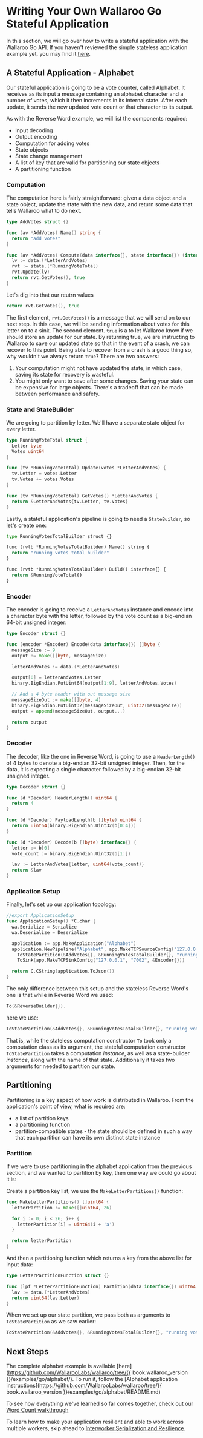 # Writing Your Own Wallaroo Go Stateful Application

In this section, we will go over how to write a stateful application with the Wallaroo Go API. If you haven't reviewed the simple stateless application example yet, you may find it [here](writing-your-own-application.md).

## A Stateful Application - Alphabet

Our stateful application is going to be a vote counter, called Alphabet. It receives as its input a message containing an alphabet character and a number of votes, which it then increments in its internal state. After each update, it sends the new updated vote count or that character to its output.

As with the Reverse Word example, we will list the components required:

* Input decoding
* Output encoding
* Computation for adding votes
* State objects
* State change management
* A list of key that are valid for partitioning our state objects
* A partitioning function

### Computation

The computation here is fairly straightforward: given a data object and a state object, update the state with the new data, and return some data that tells Wallaroo what to do next.

```go
type AddVotes struct {}

func (av *AddVotes) Name() string {
  return "add votes"
}

func (av *AddVotes) Compute(data interface{}, state interface{}) (interface{}, bool) {
  lv := data.(*LetterAndVotes)
  rvt := state.(*RunningVoteTotal)
  rvt.Update(lv)
  return rvt.GetVotes(), true
}
```

Let's dig into that our reutrn values

```go
return rvt.GetVotes(), true
```

The first element, `rvt.GetVotes()` is a message that we will send on to our next step. In this case, we will be sending information about votes for this letter on to a sink. The second element. `true` is a to let Wallaroo know if we should store an update for our state. By returning true, we are instructing to Wallaroo to save our updated state so that in the event of a crash, we can recover to this point. Being able to recover from a crash is a good thing so, why wouldn't we always return `true`? There are two answers:

1. Your computation might not have updated the state, in which case, saving its state for recovery is wasteful.
2. You might only want to save after some changes. Saving your state can be expensive for large objects. There's a tradeoff that can be made between performance and safety.

### State and StateBuilder

We are going to partition by letter. We'll have a separate state object for every letter. 

```go
type RunningVoteTotal struct {
  Letter byte
  Votes uint64
}

func (tv *RunningVoteTotal) Update(votes *LetterAndVotes) {
  tv.Letter = votes.Letter
  tv.Votes += votes.Votes
}

func (tv *RunningVoteTotal) GetVotes() *LetterAndVotes {
  return &LetterAndVotes{tv.Letter, tv.Votes}
}
```

Lastly, a stateful application's pipeline is going to need a `StateBuilder`, so let's create one:

```python
type RunningVotesTotalBuilder struct {}

func (rvtb *RunningVotesTotalBuilder) Name() string {
  return "running votes total builder"
}

func (rvtb *RunningVotesTotalBuilder) Build() interface{} {
  return &RunningVoteTotal{}
}
```

### Encoder

The encoder is going to receive a `LetterAndVotes` instance and encode into a character byte with the letter, followed by the vote count as a big-endian 64-bit unsigned integer:

```go
type Encoder struct {}

func (encoder *Encoder) Encode(data interface{}) []byte {
  messageSize := 9
  output := make([]byte, messageSize)

  letterAndVotes := data.(*LetterAndVotes)

  output[0] = letterAndVotes.Letter
  binary.BigEndian.PutUint64(output[1:9], letterAndVotes.Votes)

  // Add a 4 byte header with out message size
  messageSizeOut := make([]byte, 4)
  binary.BigEndian.PutUint32(messageSizeOut, uint32(messageSize))
  output = append(messageSizeOut, output...)

  return output
}
```

### Decoder

The decoder, like the one in Reverse Word, is going to use a `HeaderLength()` of 4 bytes to denote a big-endian 32-bit unsigned integer. Then, for the data, it is expecting a single character followed by a big-endian 32-bit unsigned integer. 

```go
type Decoder struct {}

func (d *Decoder) HeaderLength() uint64 {
  return 4
}

func (d *Decoder) PayloadLength(b []byte) uint64 {
  return uint64(binary.BigEndian.Uint32(b[0:4]))
}

func (d *Decoder) Decode(b []byte) interface{} {
  letter := b[0]
  vote_count := binary.BigEndian.Uint32(b[1:])

  lav := LetterAndVotes{letter, uint64(vote_count)}
  return &lav
}
```

### Application Setup

Finally, let's set up our application topology:

```go
//export ApplicationSetup
func ApplicationSetup() *C.char {
  wa.Serialize = Serialize
  wa.Deserialize = Deserialize

  application := app.MakeApplication("Alphabet")
  application.NewPipeline("Alphabet", app.MakeTCPSourceConfig("127.0.0.1", "7010", &Decoder{})).
    ToStatePartition(&AddVotes{}, &RunningVotesTotalBuilder{}, "running vote totals", &LetterPartitionFunction{}, MakeLetterPartitions(), true).
    ToSink(app.MakeTCPSinkConfig("127.0.0.1", "7002", &Encoder{}))

  return C.CString(application.ToJson())
}
```

The only difference between this setup and the stateless Reverse Word's one is that while in Reverse Word we used:

```go
To(&ReverseBuilder{}).
```

here we use:

```go
ToStatePartition(&AddVotes{}, &RunningVotesTotalBuilder{}, "running vote totals", &LetterPartitionFunction{}, MakeLetterPartitions(), true).
```

That is, while the stateless computation constructor `To` took only a computation class as its argument, the stateful computation constructor `ToStatePartition` takes a computation _instance_, as well as a state-builder _instance_, along with the name of that state. Additionally it takes two arguments for needed to partition our state.

## Partitioning

Partitioning is a key aspect of how work is distributed in Wallaroo. From the application's point of view, what is required are:

* a list of partition keys
* a partitioning function
* partition-compatible states - the state should be defined in such a way that each partition can have its own distinct state instance

### Partition

If we were to use partitioning in the alphabet application from the previous section, and we wanted to partition by key, then one way we could go about it is:

Create a partition key list, we use the `MakeLetterPartitions()` function:

```go
func MakeLetterPartitions() []uint64 {
  letterPartition := make([]uint64, 26)

  for i := 0; i < 26; i++ {
    letterPartition[i] = uint64(i + 'a')
  }

  return letterPartition
}
```

And then a partitioning function which returns a key from the above list for input data:

```go
type LetterPartitionFunction struct {}

func (lpf *LetterPartitionFunction) Partition(data interface{}) uint64 {
  lav := data.(*LetterAndVotes)
  return uint64(lav.Letter)
}
```

When we set up our state partition, we pass both as arguments to `ToStatePartition` as we saw earlier:

```go
ToStatePartition(&AddVotes{}, &RunningVotesTotalBuilder{}, "running vote totals", &LetterPartitionFunction{}, MakeLetterPartitions(), true).
```

## Next Steps

The complete alphabet example is available [here](https://github.com/WallarooLabs/wallaroo/tree/{{ book.wallaroo_version }}/examples/go/alphabet/). To run it, follow the [Alphabet application instructions](https://github.com/WallarooLabs/wallaroo/tree/{{ book.wallaroo_version }}/examples/go/alphabet/README.md)

To see how everything we've learned so far comes together, check out our [Word Count walkthrough](word-count.md)

To learn how to make your application resilient and able to work across multiple workers, skip ahead to [Interworker Serialization and Resilience](interworker-serialization-and-resilience.md).
